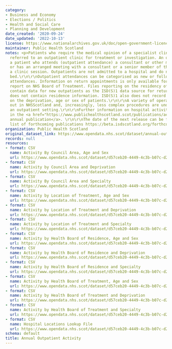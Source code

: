 ```yaml
---
category:
- Business and Economy
- Elections / Politics
- Health and Social Care
- Planning and Development
date_created: '2020-09-24'
date_updated: '2022-10-13'
license: https://www.nationalarchives.gov.uk/doc/open-government-licence/version/3/
maintainer: Public Health Scotland
notes: <p>Patients who require the medical opinion of a specialist clinician may be
  referred to an outpatient clinic for treatment or investigation. An outpatient is
  a patient who attends (outpatient attendance) a consultant or other medical clinic,
  or has an arranged meeting with a consultant or a senior member of their team outwith
  a clinic session. Outpatients are not admitted to a hospital and do not use a hospital
  bed.\r\n\r\nOutpatient attendances can be categorised as new or follow-up (return)
  attendances. Information on return appointments is only available for datasets that
  report on NHS Board of Treatment. Files reporting on the residency of patients only
  contain data for new outpatients as the ISD(S)1 data source for return outpatients
  does not contain residence information. ISD(S)1 also does not record information
  on the deprivation, age or sex of patients.\r\n\r\nA variety of operations are carried
  out in NHSScotland and, increasingly, less complex procedures are undertaken in
  an outpatient setting.\r\n\r\nFurther information on hospital activity can be found
  in the <a href="https://www.publichealthscotland.scot/publications/acute-hospital-activity-and-nhs-beds-information-annual/">recent
  annual publication</a>. \r\n\r\nThe date of the next release can be found on our
  list of forthcoming publications https://beta.isdscotland.org/forthcoming-publications/\r\n</p>
organization: Public Health Scotland
original_dataset_link: https://www.opendata.nhs.scot/dataset/annual-outpatient-activity
records: null
resources:
- format: CSV
  name: Activity By Council Area, Age and Sex
  url: https://www.opendata.nhs.scot/dataset/d57ceb20-4449-4c3b-b07c-d2affe9b8dc0/resource/d6647352-74de-40ef-8fa6-dba60450ded8/download/outpatient_by_council_area_age_sex.csv
- format: CSV
  name: Activity by Council Area and Deprivation
  url: https://www.opendata.nhs.scot/dataset/d57ceb20-4449-4c3b-b07c-d2affe9b8dc0/resource/420150dd-3b76-4a06-9b5d-9cb70a59903b/download/outpatient_by_council_area_simd.csv
- format: CSV
  name: Activity By Council Area and Specialty
  url: https://www.opendata.nhs.scot/dataset/d57ceb20-4449-4c3b-b07c-d2affe9b8dc0/resource/11e45926-daaf-4af8-85fc-a51366c54fe9/download/outpatient_by_council_area_specialty.csv
- format: CSV
  name: Activity by Location of Treatment, Age and Sex
  url: https://www.opendata.nhs.scot/dataset/d57ceb20-4449-4c3b-b07c-d2affe9b8dc0/resource/c1df867d-bbfa-464b-9ac4-3658c57e777d/download/outpatient_by_location_of_treatment_age_sex.csv
- format: CSV
  name: Activity by Location of Treatment and Deprivation
  url: https://www.opendata.nhs.scot/dataset/d57ceb20-4449-4c3b-b07c-d2affe9b8dc0/resource/5c163686-7120-4b0f-bfbb-b901a9277476/download/outpatient_by_location_of_treatment_simd.csv
- format: CSV
  name: Activity by Location of Treatment and Specialty
  url: https://www.opendata.nhs.scot/dataset/d57ceb20-4449-4c3b-b07c-d2affe9b8dc0/resource/4e72be27-bec3-41ca-a0df-24417909d143/download/outpatient_by_location_of_treatment_specialty.csv
- format: CSV
  name: Activity by Health Board of Residence, Age and Sex
  url: https://www.opendata.nhs.scot/dataset/d57ceb20-4449-4c3b-b07c-d2affe9b8dc0/resource/16b2e685-7860-4973-bab4-e0c753233e6c/download/outpatient_by_nhs_board_of_residence_age_sex.csv
- format: CSV
  name: Activity by Health Board of Residence and Deprivation
  url: https://www.opendata.nhs.scot/dataset/d57ceb20-4449-4c3b-b07c-d2affe9b8dc0/resource/24b4e928-17d4-482d-9544-a6726acc84c4/download/outpatient_by_nhs_board_of_residence_simd.csv
- format: CSV
  name: Activity by Health Board of Residence and Specialty
  url: https://www.opendata.nhs.scot/dataset/d57ceb20-4449-4c3b-b07c-d2affe9b8dc0/resource/1abb3f58-bf37-4a6c-80fd-32c0580087f9/download/outpatient_by_nhs_board_of_residence_specialty.csv
- format: CSV
  name: Activity by Health Board of Treatment, Age and Sex
  url: https://www.opendata.nhs.scot/dataset/d57ceb20-4449-4c3b-b07c-d2affe9b8dc0/resource/e7267846-4164-440f-bfdc-12a283e5d8a0/download/outpatient_by_nhs_board_of_treatment_age_sex.csv
- format: CSV
  name: Activity by Health Board of Treatment and Deprivation
  url: https://www.opendata.nhs.scot/dataset/d57ceb20-4449-4c3b-b07c-d2affe9b8dc0/resource/77b64e48-7725-4cd1-84e1-d44637bb98f8/download/outpatient_by_nhs_board_of_treatment_simd.csv
- format: CSV
  name: Activity by Health Board of Treatment and Specialty
  url: https://www.opendata.nhs.scot/dataset/d57ceb20-4449-4c3b-b07c-d2affe9b8dc0/resource/882af41a-0983-4987-aee4-ceb57f902ec8/download/outpatient_by_nhs_board_of_treatment_specialty.csv
- format: CSV
  name: Hospital Locations Lookup File
  url: https://www.opendata.nhs.scot/dataset/d57ceb20-4449-4c3b-b07c-d2affe9b8dc0/resource/e92f2aa0-12c1-4f05-92b0-af71cc37070d/download/sct-annual-2022-locations-lookup.csv
schema: default
title: Annual Outpatient Activity
---
```

